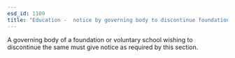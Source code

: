 ```yaml
---
esd_id: 1109
title: "Education -  notice by governing body to discontinue foundation or voluntary school."
---
```


A governing body of a foundation or voluntary school wishing to discontinue the same must give notice as required by this section.

